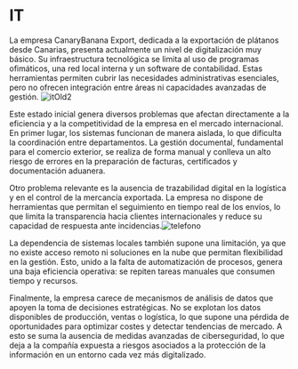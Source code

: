 # IT

La empresa CanaryBanana Export, dedicada a la exportación de plátanos desde Canarias, presenta actualmente un nivel de digitalización muy básico. Su infraestructura tecnológica se limita al uso de programas ofimáticos, una red local interna y un software de contabilidad. Estas herramientas permiten cubrir las necesidades administrativas esenciales, pero no ofrecen integración entre áreas ni capacidades avanzadas de gestión. <img alt="itOld2" src="../img/itOld2.jpg">


Este estado inicial genera diversos problemas que afectan directamente a la eficiencia y a la competitividad de la empresa en el mercado internacional. En primer lugar, los sistemas funcionan de manera aislada, lo que dificulta la coordinación entre departamentos. La gestión documental, fundamental para el comercio exterior, se realiza de forma manual y conlleva un alto riesgo de errores en la preparación de facturas, certificados y documentación aduanera.

Otro problema relevante es la ausencia de trazabilidad digital en la logística y en el control de la mercancía exportada. La empresa no dispone de herramientas que permitan el seguimiento en tiempo real de los envíos, lo que limita la transparencia hacia clientes internacionales y reduce su capacidad de respuesta ante incidencias.<img alt="telefono" src="../img/telefono.jpg">

La dependencia de sistemas locales también supone una limitación, ya que no existe acceso remoto ni soluciones en la nube que permitan flexibilidad en la gestión. Esto, unido a la falta de automatización de procesos, genera una baja eficiencia operativa: se repiten tareas manuales que consumen tiempo y recursos.

Finalmente, la empresa carece de mecanismos de análisis de datos que apoyen la toma de decisiones estratégicas. No se explotan los datos disponibles de producción, ventas o logística, lo que supone una pérdida de oportunidades para optimizar costes y detectar tendencias de mercado. A esto se suma la ausencia de medidas avanzadas de ciberseguridad, lo que deja a la compañía expuesta a riesgos asociados a la protección de la información en un entorno cada vez más digitalizado.